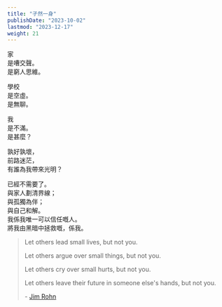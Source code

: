 ```yaml
---
title: "孑然一身"
publishDate: "2023-10-02"
lastmod: "2023-12-17"
weight: 21
---
```


家<br/>
是嘈交聲。<br/>
是窮人思維。<br/>

學校<br/>
是空虛。<br/>
是無聊。<br/>

我<br/>
是不滿。<br/>
是甚麼？<br/>

孰好孰壞，<br/>
前路迷茫，<br/>
有誰為我帶來光明？<br/>

已經不需要了。<br/>
與家人劃清界線；<br/>
與孤獨為伴；<br/>
與自己和解。<br/>
我係我唯一可以信任嘅人。<br/>
將我由黑暗中拯救嘅，係我。<br/>

> Let others lead small lives, but not you.
>
> Let others argue over small things, but not you.
>
> Let others cry over small hurts, but not you.
>
> Let others leave their future in someone else's hands, but not you.
>
> \- [Jim Rohn](https://www.goodreads.com/quotes/238071-let-others-lead-small-lives-but-not-you-let-others)
